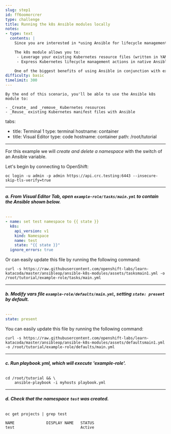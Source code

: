 ```yaml
---
slug: step1
id: ff6oomorcrer
type: challenge
title: Running the k8s Ansible modules locally
notes:
- type: text
  contents: |
    Since you are interested in *using Ansible for lifecycle management of applications on Kubernetes*, it will be beneficial to learn how to use the [Ansible k8s (Kubernetes) module](https://docs.ansible.com/ansible/latest/modules/k8s_module.html#k8s-info-module).

    The k8s module allows you to:
     - Leverage your existing Kubernetes resource files (written in YAML)
     - Express Kubernetes lifecycle management actions in native Ansible.

    One of the biggest benefits of using Ansible in conjunction with existing Kubernetes resource files is the ability to use Ansible's built-in [Jinja templating](https://docs.ansible.com/ansible/latest/user_guide/playbooks_templating.html) engine to customize deployments by simply setting Ansible variables.
difficulty: basic
timelimit: 300
---
```


    By the end of this scenario, you'll be able to use the Ansible k8s module to:

    - _Create_ and _remove_ Kubernetes resources
    - _Reuse_ existing Kubernetes manifest files with Ansible
tabs:
- title: Terminal 1
  type: terminal
  hostname: container
- title: Visual Editor
  type: code
  hostname: container
  path: /root/tutorial
---
For this example we will *create and delete a namespace* with the switch of an Ansible variable.

Let's begin by connecting to OpenShift:

```
oc login -u admin -p admin https://api.crc.testing:6443 --insecure-skip-tls-verify=true
```
---

###### **a. From *Visual Editor* Tab, open `example-role/tasks/main.yml` to contain the Ansible shown below.**

```yaml
---
- name: set test namespace to {{ state }}
  k8s:
    api_version: v1
    kind: Namespace
    name: test
    state: "{{ state }}"
  ignore_errors: true
```

Or can easily update this file by running the following command:

```
curl -s https://raw.githubusercontent.com/openshift-labs/learn-katacoda/master/ansibleop/ansible-k8s-modules/assets/tasksmain1.yml -o /root/tutorial/example-role/tasks/main.yml
```
---

###### **b. Modify vars file `example-role/defaults/main.yml`, setting `state: present` by default.**

```yaml
---
state: present

```

You can easily update this file by running the following command:

```
curl -s https://raw.githubusercontent.com/openshift-labs/learn-katacoda/master/ansibleop/ansible-k8s-modules/assets/defaultsmain1.yml -o /root/tutorial/example-role/defaults/main.yml
```
---

###### **c. Run playbook.yml, which will execute 'example-role'.**

```
cd /root/tutorial && \
    ansible-playbook -i myhosts playbook.yml
```

---

###### **d. Check that the namespace `test` was created.**

```
oc get projects | grep test
```

```
NAME              DISPLAY NAME   STATUS
test                             Active
```
